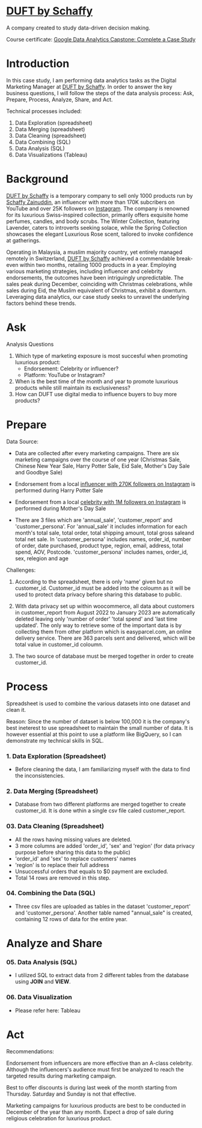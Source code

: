 # [DUFT by Schaffy](https://duftswiss.com/)
A company created to study data-driven decision making.

Course certificate: [Google Data Analytics Capstone: Complete a Case Study](https://www.coursera.org/account/accomplishments/verify/P67G9BM7HW47)

# Introduction
In this case study, I am performing data analytics tasks as the Digital Marketing Manager at [DUFT by Schaffy](https://duftswiss.com/). In order to answer the key business questions, I will follow the steps of the data analysis process: Ask, Prepare, Process, Analyze, Share, and Act.

Technical processes included:
01. Data Exploration (spreadsheet)
02. Data Merging (spreadsheet)
03. Data Cleaning (spreadsheet)
04. Data Combining (SQL)
05. Data Analysis (SQL)
06. Data Visualizations (Tableau)

# Background
[DUFT by Schaffy](https://duftswiss.com/) is a temporary company to sell only 1000 products run by [Schaffy Zainuddin](https://www.youtube.com/@schaffyzainuddin/), an influencer with more than 170K subcribers on YouTube and over 25K followers on [Instagram](https://www.instagram.com/schaffybuffy/). The company is renowned for its luxurious Swiss-inspired collection, primarily offers exquisite home perfumes, candles, and body scrubs. The Winter Collection, featuring Lavender, caters to introverts seeking solace, while the Spring Collection showcases the elegant Luxurious Rose scent, tailored to invoke confidence at gatherings.

Operating in Malaysia, a muslim majority country, yet entirely managed remotely in Switzerland, [DUFT by Schaffy](https://duftswiss.com/) achieved a commendable break-even within two months, retailing 1000 products in a year. Employing various marketing strategies, including influencer and celebrity endorsements, the outcomes have been intriguingly unpredictable. The sales peak during December, coinciding with Christmas celebrations, while sales during Eid, the Muslim equivalent of Christmas, exhibit a downturn. Leveraging data analytics, our case study seeks to unravel the underlying factors behind these trends.


# Ask

Analysis Questions

1. Which type of marketing exposure is most succesful when promoting luxurious product:
   - Endorsement: Celebrity or influencer?
   - Platform: YouTube or Instagram?
1. When is the best time of the month and year to promote luxurious products while still maintain its exclusiveness?
1. How can DUFT use digital media to influence buyers to buy more products?

# Prepare
Data Source:

* Data are collected after every marketing campaigns. There are six marketing campaigns over the course of one year (Christmas Sale, Chinese New Year Sale, Harry Potter Sale, Eid Sale, Mother's Day Sale and Goodbye Sale)

* Endorsement from a local [influencer with 270K followers on Instagram](https://www.instagram.com/aisyahhabshee/?hl=en) is performed during Harry Potter Sale

* Endorsement from a local [celebrity with 1M followers on Instagram](https://www.instagram.com/mishaomar/?hl=en) is performed during Mother's Day Sale

* There are 3 files which are 'annual_sale', 'customer_report' and 'customer_persona'. For 'annual_sale' it includes information for each month's total sale, total order, total shipping amount, total gross saleand total net sale. In 'customer_persona' includes names, order_id, number of order, date purchased, product type, region, email, address, total spend, AOV, Postcode. 'customer_persona' includes names, order_id, sex, relegion and age

Challenges:

01. According to the spreadsheet, there is only 'name' given but no customer_id. Customer_id must be added into the coloumn as it will be used to protect data privacy before sharing this database to public.

02. With data privacy set up within woocommerce, all data about customers in customer_report from August 2022 to January 2023 are automatically deleted leaving only 'number of order' 'total spend' and 'last time updated'. The only way to retrieve some of the important data is by collecting them from other platform which is easyparcel.com, an online delivery service. There are 363 parcels sent and delivered, which will be total value in customer_id coloumn.

03. The two source of database must be merged together in order to create customer_id.

# Process
Spreadsheet is used to combine the various datasets into one dataset and clean it.

Reason:
Since the number of dataset is below 100,000 it is the company's best ineterest to use spreadsheet to maintain the small number of data. It is however essential at this point to use a platform like BigQuery, so I can demonstrate my technical skills in SQL.

### 1. Data Exploration (Spreadsheet)

* Before cleaning the data, I am familiarizing myself with the data to find the inconsistencies.

### 2. Data Merging (Spreadsheet)

* Database from two different platforms are merged together to create customer_id. It is done wthin a single csv file caled customer_report.

### 03. Data Cleaning (Spreadsheet)

- All the rows having missing values are deleted.
- 3 more columns are added 'order_id', 'sex' and 'region' (for data privacy purpose before sharing this data to the public)
-    'order_id' and 'sex' to replace customers' names
-    'region' is to replace their full address
- Unsuccessful orders that equals to $0 payment are excluded.
- Total 14 rows are removed in this step.

### 04. Combining the Data (SQL)

* Three csv files are uploaded as tables in the dataset 'customer_report' and 'customer_persona'. Another table named "annual_sale" is created, containing 12 rows of data for the entire year.

# Analyze and Share

### 05. Data Analysis (SQL)

*  I utilized SQL to extract data from 2 different tables from the database using **JOIN** and **VIEW**.

### 06. Data Visualization

* Please refer here: Tableau

# Act

Recommendations:

Endorsement from influencers are more effective than an A-class celebrity. Although the influencers's audience must first be analyzed to reach the targeted results during marketing campaign.

Best to offer discounts is during last week of the month starting from Thursday. Saturday and Sunday is not that effective.

Marketing campaigns for luxurious products are best to be conducted in December of the year than any month. Expect a drop of sale during religious celebration for luxurious product. 


